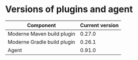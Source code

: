 # Versions of plugins and agent

| Component                   | Current version |
| --------------------------- |-----------------|
| Moderne Maven build plugin  | 0.27.0          |
| Moderne Gradle build plugin | 0.26.1          |
| Agent                       | 0.91.0          |
